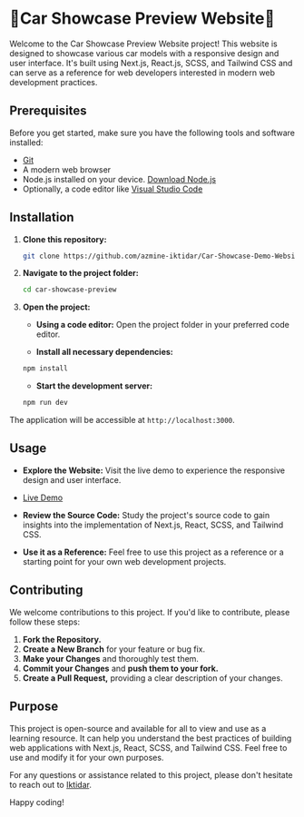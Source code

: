 # 🚙Car Showcase Preview Website🚗

Welcome to the Car Showcase Preview Website project! This website is designed to showcase various car models with a responsive design and user interface. It's built using Next.js, React.js, SCSS, and Tailwind CSS and can serve as a reference for web developers interested in modern web development practices.

## Prerequisites

Before you get started, make sure you have the following tools and software installed:

- [Git](https://git-scm.com/)
- A modern web browser
- Node.js installed on your device. [Download Node.js](https://nodejs.org/)
- Optionally, a code editor like [Visual Studio Code](https://code.visualstudio.com/)

## Installation

1. **Clone this repository:**

    ```bash
    git clone https://github.com/azmine-iktidar/Car-Showcase-Demo-Website.git
    ```

2. **Navigate to the project folder:**

    ```bash
    cd car-showcase-preview
    ```

3. **Open the project:**

    - **Using a code editor:** Open the project folder in your preferred code editor.
    
    - **Install all necessary dependencies:**

    ```bash
    npm install
    ```

    - **Start the development server:**

    ```bash
    npm run dev
    ```

The application will be accessible at `http://localhost:3000`.

## Usage

- **Explore the Website:** Visit the live demo to experience the responsive design and user interface.
- [Live Demo](https://car-showcase-demo-website.vercel.app/)

- **Review the Source Code:** Study the project's source code to gain insights into the implementation of Next.js, React, SCSS, and Tailwind CSS.

- **Use it as a Reference:** Feel free to use this project as a reference or a starting point for your own web development projects.

## Contributing

We welcome contributions to this project. If you'd like to contribute, please follow these steps:

1. **Fork the Repository.**
2. **Create a New Branch** for your feature or bug fix.
3. **Make your Changes** and thoroughly test them.
4. **Commit your Changes** and **push them to your fork.**
5. **Create a Pull Request,** providing a clear description of your changes.

## Purpose

This project is open-source and available for all to view and use as a learning resource. It can help you understand the best practices of building web applications with Next.js, React, SCSS, and Tailwind CSS. Feel free to use and modify it for your own purposes.

For any questions or assistance related to this project, please don't hesitate to reach out to [Iktidar](https://wa.me/qr/ILZPHY5XD5LYM1).

Happy coding!

